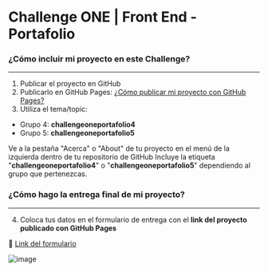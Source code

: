 # Challenge ONE | Front End -  Portafolio

### ¿Cómo incluir mi proyecto en este Challenge?
---
1) Publicar el proyecto en GitHub
2) Publicarlo en GitHub Pages: [¿Cómo publicar mi proyecto con GitHub Pages?](https://docs.github.com/pt/pages/getting-started-with-github-pages/creating-a-github-pages-site)
3) Utiliza el tema/topic:

 - Grupo 4: **challengeoneportafolio4**
 - Grupo 5: **challengeoneportafolio5**

Ve a la pestaña "Acerca" o "About" de tu proyecto en el menú de la izquierda dentro de tu repositorio de GitHub
Incluye la etiqueta "**challengeoneportafolio4**" o "**challengeoneportafolio5**" dependiendo al grupo que pertenezcas.

### ¿Cómo hago la entrega final de mi proyecto?
---
4) Coloca tus datos en el formulario de entrega con el **link del proyecto publicado con GitHub Pages**

🔹 [Link del formulario](https://lp.alura.com.br/alura-latam-entrega-challenge-one-esp-front-end)

![image](https://user-images.githubusercontent.com/92184087/208179417-7965c06e-21d6-4174-b76a-95ec648edc00.png)
